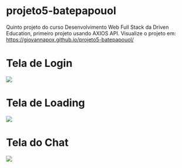 # projeto5-batepapouol

Quinto projeto do curso Desenvolvimento Web Full Stack da Driven Education, primeiro projeto usando AXIOS API. 
Visualize o projeto em: https://giovannapox.github.io/projeto5-batepapouol/

<h1>Tela de Login</h1>
<img src="https://i.imgur.com/fKMgCLh.png">
<h1>Tela de Loading</h1>
<img src="https://i.imgur.com/F9HqQFx.png">
<h1>Tela do Chat</h1>
<img src="https://i.imgur.com/vlEXIgW.png">
